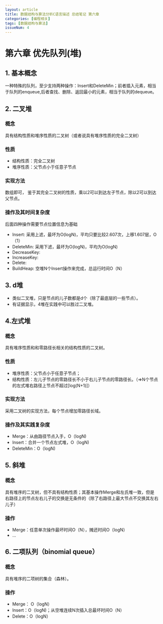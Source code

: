 ```yaml
---
layout: article
title: 数据结构与算法分析C语言描述 总结笔记 第六章
categories: [编程相关]
tags: [数据结构与算法]
issueNum: 4
---
```

# 第六章 优先队列(堆)
## 1. 基本概念
一种特殊的队列，至少支持两种操作：Insert和DeleteMin；前者插入元素，相当于队列的enqueue,后者查找、删除、返回最小的元素，相当于队列的dequeue。
## 2. 二叉堆
### 概念
具有结构性质和堆序性质的二叉树（或者说具有堆序性质的完全二叉树）
### 性质
 - 结构性质：完全二叉树
 - 堆序性质：父节点小于任意子节点

### 实现方法
数组即可， 鉴于其完全二叉树的性质，乘以2可以到达左子节点，除以2可以到达父节点。
### 操作及其时间复杂度
后面四种操作需要节点位置信息为基础
 - Insert:  采用上滤，最坏为O(logN)，平均只要比较2.607次，上移1.607层，O（1）
 - DeleteMin: 采用下滤，最坏为O(logN)，平均为O(logN)
 - DecreaseKey: 
 - IncreaseKey: 
 - Delete:
 - BuildHeap: 空堆N个Insert操作来完成，总运行时间O（N）

## 3. d堆
- 类似二叉堆，只是节点的儿子数都是d个（除了最底层的一些节点）。
- 有证据显示，4堆在实践中可以胜过二叉堆。

## 4.左式堆
### 概念
具有堆序性质和和零路径长相关的结构性质的二叉树。 
### 性质

 - 堆序性质：父节点小于任意子节点；
 - 结构性质：左儿子节点的零路径长不小于右儿子节点的零路径长。（=>N个节点的左式堆右路径上节点不超过[log(N+1)]）  

### 实现方法
采用二叉树的实现方法，每个节点增加零路径长域。

### 操作及其实践复杂度
 - Merge：从由路径节点入手，O（logN)
 - Insert：合并一个节点左式堆，O（logN)
 - DeleteMin：O（logN)

## 5. 斜堆
### 概念
具有堆序的二叉树，但不具有结构性质；其基本操作Merge和左氏堆一致，但是右路径上的节点左右儿子的交换是无条件的（除了右路径上最大节点不交换其左右儿子）
### 操作
 - Merge：任意单次操作最坏时间O（N），摊还时间O（logN）
 - ...

## 6. 二项队列（binomial queue）
### 概念
具有堆序的二项树的集合（森林）。
### 操作
 - Merge： O（logN）
 - Insert：O（logN)；从空堆连续N次插入总最坏时间O（N）
 - Delete：O（logN）